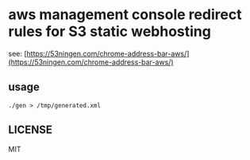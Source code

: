 aws management console redirect rules for S3 static webhosting
===

see: [https://53ningen.com/chrome-address-bar-aws/](https://53ningen.com/chrome-address-bar-aws/)

## usage

```
./gen > /tmp/generated.xml
```

## LICENSE

MIT
